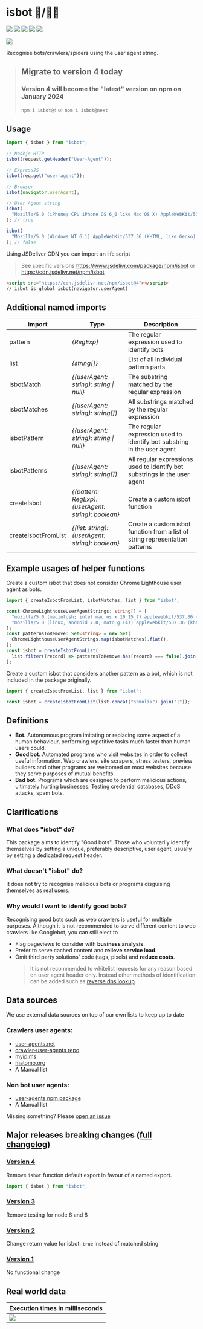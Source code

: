 # isbot 🤖/👨‍🦰

[![](https://img.shields.io/npm/v/isbot.svg?style=flat-square)](https://www.npmjs.com/package/isbot) [![](https://img.shields.io/npm/dt/isbot?style=flat-square)](https://www.npmjs.com/package/isbot) [![](https://img.shields.io/circleci/build/github/omrilotan/isbot?style=flat-square)](https://circleci.com/gh/omrilotan/isbot) [![](https://img.shields.io/github/last-commit/omrilotan/isbot?style=flat-square)](https://github.com/omrilotan/isbot/graphs/commit-activity) [![](https://data.jsdelivr.com/v1/package/npm/isbot/badge)](https://www.jsdelivr.com/package/npm/isbot)

[![](./page/isbot.svg)](https://isbot.js.org)

Recognise bots/crawlers/spiders using the user agent string.

> ## Migrate to version 4 today
>
> ### Version 4 will become the "latest" version on npm on January 2024
>
> `npm i isbot@4` or `npm i isbot@next`

## Usage

```ts
import { isbot } from "isbot";

// Nodejs HTTP
isbot(request.getHeader("User-Agent"));

// ExpressJS
isbot(req.get("user-agent"));

// Browser
isbot(navigator.userAgent);

// User Agent string
isbot(
  "Mozilla/5.0 (iPhone; CPU iPhone OS 6_0 like Mac OS X) AppleWebKit/536.26 (KHTML, like Gecko) Version/6.0 Mobile/10A5376e Safari/8536.25 (compatible; Googlebot/2.1; +http://www.google.com/bot.html)",
); // true

isbot(
  "Mozilla/5.0 (Windows NT 6.1) AppleWebKit/537.36 (KHTML, like Gecko) Chrome/41.0.2228.0 Safari/537.36",
); // false
```

Using JSDeliver CDN you can import an iife script

> See specific versions https://www.jsdelivr.com/package/npm/isbot or https://cdn.jsdelivr.net/npm/isbot

```html
<script src="https://cdn.jsdelivr.net/npm/isbot@4"></script>
// isbot is global isbot(navigator.userAgent)
```

## Additional named imports

| import              | Type                                                | Description                                                                  |
| ------------------- | --------------------------------------------------- | ---------------------------------------------------------------------------- |
| pattern             | _{RegExp}_                                          | The regular expression used to identify bots                                 |
| list                | _{string[]}_                                        | List of all individual pattern parts                                         |
| isbotMatch          | _{(userAgent: string): string \| null}_             | The substring matched by the regular expression                              |
| isbotMatches        | _{(userAgent: string): string[]}_                   | All substrings matched by the regular expression                             |
| isbotPattern        | _{(userAgent: string): string \| null}_             | The regular expression used to identify bot substring in the user agent      |
| isbotPatterns       | _{(userAgent: string): string[]}_                   | All regular expressions used to identify bot substrings in the user agent    |
| createIsbot         | _{(pattern: RegExp): (userAgent: string): boolean}_ | Create a custom isbot function                                               |
| createIsbotFromList | _{(list: string): (userAgent: string): boolean}_    | Create a custom isbot function from a list of string representation patterns |

## Example usages of helper functions

Create a custom isbot that does not consider Chrome Lighthouse user agent as bots.

```ts
import { createIsbotFromList, isbotMatches, list } from "isbot";

const ChromeLighthouseUserAgentStrings: string[] = [
  "mozilla/5.0 (macintosh; intel mac os x 10_15_7) applewebkit/537.36 (khtml, like gecko) chrome/94.0.4590.2 safari/537.36 chrome-lighthouse",
  "mozilla/5.0 (linux; android 7.0; moto g (4)) applewebkit/537.36 (khtml, like gecko) chrome/94.0.4590.2 mobile safari/537.36 chrome-lighthouse",
];
const patternsToRemove: Set<string> = new Set(
  ChromeLighthouseUserAgentStrings.map(isbotMatches).flat(),
);
const isbot = createIsbotFromList(
  list.filter((record) => patternsToRemove.has(record) === false).join("|"),
);
```

Create a custom isbot that considers another pattern as a bot, which is not included in the package originally.

```ts
import { createIsbotFromList, list } from "isbot";

const isbot = createIsbotFromList(list.concat("shmulik").join("|"));
```

## Definitions

- **Bot.** Autonomous program imitating or replacing some aspect of a human behaviour, performing repetitive tasks much faster than human users could.
- **Good bot.** Automated programs who visit websites in order to collect useful information. Web crawlers, site scrapers, stress testers, preview builders and other programs are welcomed on most websites because they serve purposes of mutual benefits.
- **Bad bot.** Programs which are designed to perform malicious actions, ultimately hurting businesses. Testing credential databases, DDoS attacks, spam bots.

## Clarifications

### What does "isbot" do?

This package aims to identify "Good bots". Those who voluntarily identify themselves by setting a unique, preferably descriptive, user agent, usually by setting a dedicated request header.

### What doesn't "isbot" do?

It does not try to recognise malicious bots or programs disguising themselves as real users.

### Why would I want to identify good bots?

Recognising good bots such as web crawlers is useful for multiple purposes. Although it is not recommended to serve different content to web crawlers like Googlebot, you can still elect to

- Flag pageviews to consider with **business analysis**.
- Prefer to serve cached content and **relieve service load**.
- Omit third party solutions' code (tags, pixels) and **reduce costs**.
  > It is not recommended to whitelist requests for any reason based on user agent header only. Instead other methods of identification can be added such as [reverse dns lookup](https://www.npmjs.com/package/reverse-dns-lookup).

## Data sources

We use external data sources on top of our own lists to keep up to date

### Crawlers user agents:

- [user-agents.net](https://user-agents.net/bots)
- [crawler-user-agents repo](https://raw.githubusercontent.com/monperrus/crawler-user-agents/master/crawler-user-agents.json)
- [myip.ms](https://www.myip.ms/files/bots/live_webcrawlers.txt)
- [matomo.org](https://github.com/matomo-org/device-detector/blob/master/Tests/fixtures/bots.yml)
- A Manual list

### Non bot user agents:

- [user-agents npm package](https://www.npmjs.com/package/user-agents)
- A Manual list

Missing something? Please [open an issue](https://github.com/omrilotan/isbot/issues/new/choose)

## Major releases breaking changes ([full changelog](./CHANGELOG.md))

### [**Version 4**](https://github.com/omrilotan/isbot/releases/tag/v4.0.0)

Remove `isbot` function default export in favour of a named export.

```ts
import { isbot } from "isbot";
```

### [**Version 3**](https://github.com/omrilotan/isbot/releases/tag/v3.0.0)

Remove testing for node 6 and 8

### [**Version 2**](https://github.com/omrilotan/isbot/releases/tag/v2.0.0)

Change return value for isbot: `true` instead of matched string

### [**Version 1**](https://github.com/omrilotan/isbot/releases/tag/v1.0.0)

No functional change

## Real world data

| Execution times in milliseconds
| -
| ![](https://user-images.githubusercontent.com/516342/125660283-c6ef9db8-6162-449b-912d-7b7ae97ef411.png)

```

```
